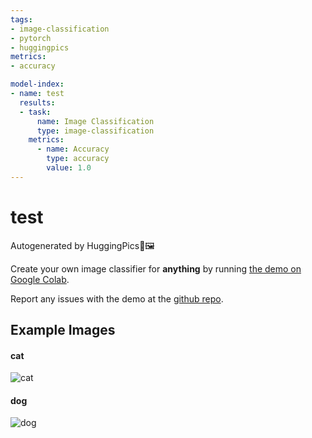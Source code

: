 ```yaml
---
tags:
- image-classification
- pytorch
- huggingpics
metrics:
- accuracy

model-index:
- name: test
  results:
  - task:
      name: Image Classification
      type: image-classification
    metrics:
      - name: Accuracy
        type: accuracy
        value: 1.0
---
```


# test


Autogenerated by HuggingPics🤗🖼️

Create your own image classifier for **anything** by running [the demo on Google Colab](https://colab.research.google.com/github/nateraw/huggingpics/blob/main/HuggingPics.ipynb).

Report any issues with the demo at the [github repo](https://github.com/nateraw/huggingpics).


## Example Images


#### cat

![cat](images/cat.jpg)

#### dog

![dog](images/dog.jpg)